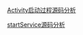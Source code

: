 

[Activity启动过程源码分析](/Android源码分析/Activity启动过程源码分析.md)

[startService源码分析](/Android源码分析/startServer的源码分析.md)

